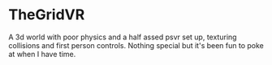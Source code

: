 # TheGridVR

A  3d world with poor physics and a half assed psvr set up, texturing collisions and first person controls. Nothing special but it's been fun to poke at when I have time.
